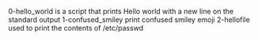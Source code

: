 0-hello_world is a script that prints Hello world with a new line on the standard output
1-confused_smiley print confused smiley emoji
2-hellofile used to print the contents of /etc/passwd

